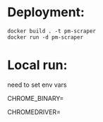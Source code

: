 # Deployment:
```
docker build . -t pm-scraper
docker run -d pm-scraper
```
# Local run:
need to set env vars

CHROME_BINARY=<path to chrome binary or chrome.exe>

CHROMEDRIVER=<path to chromedriver>